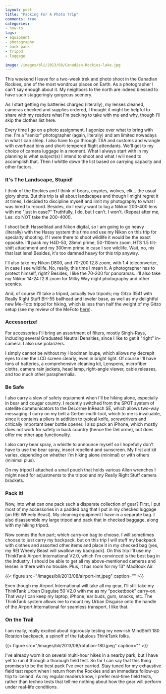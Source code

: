 ```yaml
---
layout: post
title: "Packing For A Photo Trip"
comments: true
categories:
- how-to
tags:
- equipment
- photography
- back pack
- tripod
- luggage

image: /images/bli/2013/08/Canadian-Rockies-lake.jpg
---
```


This weekend I leave for a two-week trek and photo shoot in the Canadian Rockies, one of the most wondrous places on Earth. As a photographer I can't say enough about it. My neighbors to the north are indeed blessed to have such staggeringly gorgeous scenery. 

<!-- more -->

As I start getting my batteries charged (literally), my lenses cleaned, cameras checked and supplies ordered, I thought it might be helpful to share with my readers what I'm packing to take with me and why, though I'll skip the clothes list here.

Every time I go on a photo assignment, I agonize over what to bring with me. I'm a "senior" photographer (again, literally) and am limited nowadays in what I can shlep. I also have to go through TSA and customs and wrangle with overhead bins and short-tempered flight attendants. We'll get to my choice of camera luggage in a moment. What I always start with in my planning is what subject(s) I intend to shoot and what I will need to accomplish that. Then I whittle down the list based on carrying capacity and other factors. 

### It's The Landscape, Stupid!

I think of the Rockies and I think of bears, coyotes, wolves, elk… the usual glory shots. But this trip is all about landscapes and though I might regret it at times, I decided to discipline myself and limit my photography to what I was hired to record. Besides, do I really want to lug a Nikkor 200-400 lens with me "just in case?" Truthfully, I do, but I can't. I won't. (Repeat after me, Les: do NOT take the 200-400!). 

I shoot both Hasselblad and Nikon digital, so I am going to go heavy (literally) with the Hassy system this time and use my Nikon on this trip for specialty shooting. If I were there to shoot wildlife it would be the exact opposite. I'll pack my H4D-50, 28mm prime, 50-110mm zoom, HTS 1.5 tilt-shift attachment and my 300mm prime in case I see wildlife. Wait, no, nix that last lens! Besides, it's too damned heavy for this trip anyway.

I'll also take my Nikon D800, and 70-200 f2.8 zoom, with 1.4 teleconverter, in case I see wildlife. No, really, this time I mean it. A photographer has to protect himself, right? Besides, I like the 70-200 for panoramas. I'll also take my Nikkor 14-24 f2.8 zoom for Milky Way night photography and other scenics. 

And, of course I'll take a tripod, actually two tripods; my Gitzo 3541 with Really Right Stuff BH-55 ballhead and leveler base, as well as my delightful new Me-Foto tripod for hiking, which is less than half the weight of my Gitzo setup (see my review of the MeFoto [here](http://www.lesterpickerphoto.com/2013/06/12/the-me-foto-travel-tripod-a-review/)). 

### Accessorize!

For accessories I'll bring an assortment of filters, mostly Singh-Rays, including several Graduated Neutral Densities, since I like to get it "right" in-camera. I also use polarizers. 

I simply cannot be without my Hoodman loupe, which allows my decrepit eyes to see the LCD screen clearly, even in bright light. Of course I'll have tons of batteries, a comprehensive cleaning kit, Lenspens, microfiber cloths, camera rain jackets, head lamp, right-angle viewer, cable releases, and too much other paraphernalia. 

### Be Safe

I also carry a slew of safety equipment when I'll be hiking alone, especially in bear and cougar country. I recently switched from the SPOT system of satellite communicators to the DeLorme InReach SE, which allows two-way messaging. I carry on my belt a Gerber multi-tool, which to me is invaluable, since it contains a pliers in addition to typical knife, screwdrivers and critically important beer bottle opener. I also pack an iPhone, which mostly does not work for safety in back country (hence the DeLorme), but does offer me other app functionality. 

I also carry bear spray, a whistle to announce myself so I hopefully don't have to use the bear spray, insect repellent and sunscreen. My first aid kit varies, depending on whether I'm hiking alone (minimal) or with others (minimal plus).  

On my tripod I attached a small pouch that holds various Allen wrenches I might need for adjustments to the tripod and my Really Right Stuff camera brackets. 


### Pack It!

Now, into what can one pack such a disparate collection of gear? First, I put most of my accessories in a padded bag that I put in my checked luggage (an REI Wheely Beast). My cleaning equipment I have in a separate bag. I also disassemble my large tripod and pack that in checked baggage, along with my hiking tripod. 

Now comes the fun part; which carry-on bag to choose. I will sometimes choose to just carry my backpack, but on this trip I will stuff my backpack with clothes and assorted other items and place it in my checked bag (yes, my REI Wheely Beast will swallow my backpack). On this trip I'll use my ThinkTank Airport International V2.0, which I'm convinced is the best bag in the industry. I should be able to get all my above-mentioned cameras and lenses in there with no trouble. Plus, it has room for my 13" MacBook Air. 

{{< figure src="/images/bli/2013/08/airport-int.jpeg" caption="" >}}

Even though my Airport International will take all my gear, I'll still take my ThinkTank Urban Disguise 50 V2.0 with me as my "pocketbook" carry-on. That way I can keep my laptop, iPhone, ear buds, gum, snacks, etc. The ThinkTank system allows me to mount my Urban Disguise onto the handle of the Airport International for seamless transport. I like that. 

### On the Trail

I am really, really excited about rigorously testing my new-ish MindShift 180 Rotation backpack, a spinoff of the fabulous ThinkTank folks. 

{{< figure src="/images/bli/2013/08/rotation-180.jpeg" caption="" >}}

I've already worn it on several multi-hour hikes in a nearby park, but I have yet to run it through a thorough field test. So far I can say that this thing promises to be the best pack I've ever carried. Stay tuned for my exhaustive field test report when I return from the Rockies and an immediate follow-up trip to Iceland. As my regular readers know, I prefer real-time field tests, rather than techno tests that tell me nothing about how the gear will perform under real-life conditions. 